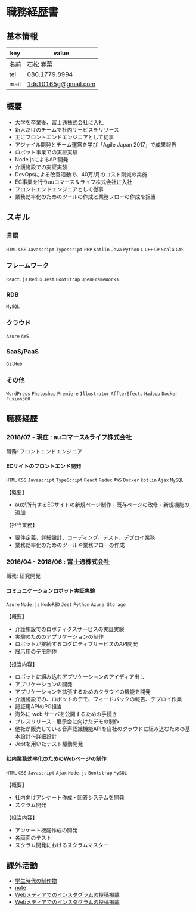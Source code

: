 # 職務経歴書

## 基本情報

|key|value|
|---|-----|
|名前|石松 春菜|
|tel|080.1779.8994|
|mail|1ds10165g@gmail.com|

## 概要
- 大学を卒業後、富士通株式会社に入社
 - 新人だけのチームで社内サービスをリリース
  - 主にフロントエンドエンジニアとして従事
  - アジャイル開発とチーム運営を学び「Agile Japan 2017」で成果報告
 - ロボット事業での実証実験
  - Node.jsによるAPI開発
  - 介護施設での実証実験
  - DevOpsによる改善活動で、40万/月のコスト削減の実施
- EC事業を行うauコマース＆ライフ株式会社に入社
 - フロントエンドエンジニアとして従事
 - 業務効率化のためのツールの作成と業務フローの作成を担当

## スキル

### 言語
`HTML` `CSS` `Javascript` `Typescript` `PHP` `Kotlin` `Java` `Python` `C` `C++` `C#` `Scala` `GAS`

### フレームワーク

`React.js` `Redux` `Jest` `BootStrap` `OpenFrameWorks`

### RDB
`MySQL`

### クラウド
`Azure` `AWS`

### SaaS/PaaS
`GitHub`

### その他
`WordPress` `Photoshop` `Premiere` `Illustrator` `AffterEfects` `Hadoop` `Docker` `Fusion360`


## 職務経歴

### 2018/07 - 現在 : auコマース&ライフ株式会社

職務: フロントエンドエンジニア

#### ECサイトのフロントエンド開発
`HTML` `CSS` `Javascript` `TypeScript` `React` `Redux` `AWS` `Docker` `kotlin` `Ajax` `MySQL`

【概要】
- auが所有するECサイトの新規ページ制作・既存ページの改修・新規機能の追加

【担当業務】
- 要件定義、詳細設計、コーディング、テスト、デプロイ業務
- 業務効率化のためのツールや業務フローの作成

### 2016/04 - 2018/06 : 富士通株式会社

職務: 研究開発

#### コミュニケーションロボット実証実験
`Azure` `Node.js` `NodeRED` `Jest` `Python` `Azure Storage`

【概要】
- 介護施設でのロボティクスサービスの実証実験
- 実験のためのアプリケーションの制作
- ロボットが接続するコグにティブサービスのAPI開発
- 展示用のデモ制作

【担当内容】
- ロボットに組み込むアプリケーションのアイディア出し
- アプリケーションの開発
- アプリケーションを拡張するためのクラウドの機能を開発
- 介護施設での、ロボットのデモ、フィードバックの報告、デプロイ作業
- 認証用APIのPG担当
- 海外に web サーバを公開するための手続き
- プレスリリース・展示会に向けたデモの制作
- 他社が販売している音声認識機能APIを自社のクラウドに組み込むための基本設計〜詳細設計
- Jestを用いたテスト駆動開発

#### 社内業務効率化のためのWebページの制作
`HTML` `CSS` `Javascript` `Ajax` `Node.js` `Bootstrap` `MySQL`

【概要】
- 社内向けアンケート作成・回答システムを開発
- スクラム開発

【担当内容】
- アンケート機能作成の開発
- 各画面のテスト
- スクラム開発におけるスクラムマスター

## 課外活動

* [学生時代の制作物](https://1ds10165g.wixsite.com/portfolio/portfolio)
* [note](https://note.com/haruna_new_elite)
* [Webメディアでのインスタグラムの投稿掲載](https://nlab.itmedia.co.jp/nl/spv/2011/28/news006.html)
* [Webメディアでのインスタグラムの投稿掲載](https://curazy.com/archives/274607)
